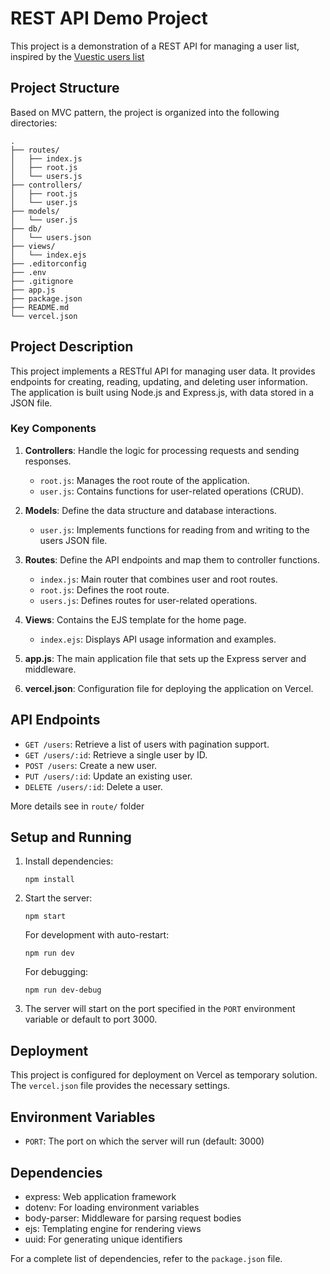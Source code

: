 # REST API Demo Project

This project is a demonstration of a REST API for managing a user list, inspired by the [Vuestic users list](https://admin-demo.vuestic.dev/users)

## Project Structure

Based on MVC pattern, the project is organized into the following directories:

```
.
├── routes/
│   ├── index.js
│   ├── root.js
│   └── users.js
├── controllers/
│   ├── root.js
│   └── user.js
├── models/
│   └── user.js
├── db/
│   └── users.json
├── views/
│   └── index.ejs
├── .editorconfig
├── .env
├── .gitignore
├── app.js
├── package.json
├── README.md
└── vercel.json
```

## Project Description

This project implements a RESTful API for managing user data. It provides endpoints for creating, reading, updating, and deleting user information. The application is built using Node.js and Express.js, with data stored in a JSON file.

### Key Components

1. **Controllers**: Handle the logic for processing requests and sending responses.
   - `root.js`: Manages the root route of the application.
   - `user.js`: Contains functions for user-related operations (CRUD).

2. **Models**: Define the data structure and database interactions.
   - `user.js`: Implements functions for reading from and writing to the users JSON file.

3. **Routes**: Define the API endpoints and map them to controller functions.
   - `index.js`: Main router that combines user and root routes.
   - `root.js`: Defines the root route.
   - `users.js`: Defines routes for user-related operations.

4. **Views**: Contains the EJS template for the home page.
   - `index.ejs`: Displays API usage information and examples.

5. **app.js**: The main application file that sets up the Express server and middleware.

6. **vercel.json**: Configuration file for deploying the application on Vercel.

## API Endpoints

- `GET /users`: Retrieve a list of users with pagination support.
- `GET /users/:id`: Retrieve a single user by ID.
- `POST /users`: Create a new user.
- `PUT /users/:id`: Update an existing user.
- `DELETE /users/:id`: Delete a user.

More details see in `route/` folder

## Setup and Running

1. Install dependencies:
   ```
   npm install
   ```

2. Start the server:
   ```
   npm start
   ```

   For development with auto-restart:
   ```
   npm run dev
   ```

   For debugging:
   ```
   npm run dev-debug
   ```

3. The server will start on the port specified in the `PORT` environment variable or default to port 3000.

## Deployment

This project is configured for deployment on Vercel as temporary solution. The `vercel.json` file provides the necessary settings.

## Environment Variables

- `PORT`: The port on which the server will run (default: 3000)

## Dependencies

- express: Web application framework
- dotenv: For loading environment variables
- body-parser: Middleware for parsing request bodies
- ejs: Templating engine for rendering views
- uuid: For generating unique identifiers

For a complete list of dependencies, refer to the `package.json` file.
